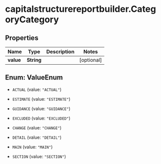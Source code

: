 # capitalstructurereportbuilder.CategoryCategory

## Properties

Name | Type | Description | Notes
------------ | ------------- | ------------- | -------------
**value** | **String** |  | [optional] 



## Enum: ValueEnum


* `ACTUAL` (value: `"ACTUAL"`)

* `ESTIMATE` (value: `"ESTIMATE"`)

* `GUIDANCE` (value: `"GUIDANCE"`)

* `EXCLUDED` (value: `"EXCLUDED"`)

* `CHANGE` (value: `"CHANGE"`)

* `DETAIL` (value: `"DETAIL"`)

* `MAIN` (value: `"MAIN"`)

* `SECTION` (value: `"SECTION"`)




